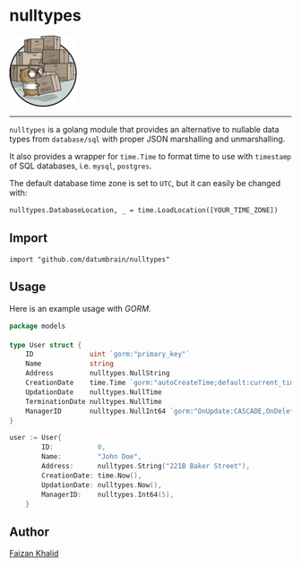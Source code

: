 # nulltypes

<img src="https://github.com/ashleymcnamara/gophers/raw/master/MovingGopher.png" width="120">

---

`nulltypes` is a golang module that provides an alternative to nullable data types from `database/sql` with proper JSON marshalling and unmarshalling.

It also provides a wrapper for `time.Time` to format time to use with `timestamp` of SQL databases, i.e. `mysql`, `postgres`.

The default database time zone is set to `UTC`, but it can easily be changed with:
```
nulltypes.DatabaseLocation, _ = time.LoadLocation([YOUR_TIME_ZONE])
```

## Import

```
import "github.com/datumbrain/nulltypes"
```

## Usage
Here is an example usage with *GORM*.
```go
package models

type User struct {
	ID              uint `gorm:"primary_key"`
	Name            string
	Address         nulltypes.NullString
	CreationDate    time.Time `gorm:"autoCreateTime;default:current_timestamp"`
	UpdationDate    nulltypes.NullTime
	TerminationDate nulltypes.NullTime
	ManagerID       nulltypes.NullInt64 `gorm:"OnUpdate:CASCADE,OnDelete:SET NULL"`
}
```
```go
user := User{
		ID:           0,
		Name:         "John Doe",
		Address:      nulltypes.String("221B Baker Street"),
		CreationDate: time.Now(),
		UpdationDate: nulltypes.Now(),
		ManagerID:    nulltypes.Int64(5),
	}
```

## Author

[Faizan Khalid](https://github.com/iamfaizankhalid)
